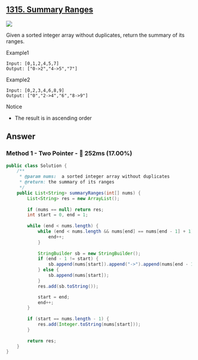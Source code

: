 ## [1315. Summary Ranges](https://www.lintcode.com/problem/summary-ranges/description?_from=ladder&&fromId=130)

![](https://github.com/weltond/DataStructure/blob/master/medium.PNG)

Given a sorted integer array without duplicates, return the summary of its ranges.


Example1

```
Input: [0,1,2,4,5,7]
Output: ["0->2","4->5","7"]
```

Example2

```
Input: [0,2,3,4,6,8,9]
Output: ["0","2->4","6","8->9"]
```

Notice
- The result is in ascending order

## Answer
### Method 1 - Two Pointer - :turtle: 252ms (17.00%)

```java
public class Solution {
    /**
     * @param nums:  a sorted integer array without duplicates
     * @return: the summary of its ranges
     */
    public List<String> summaryRanges(int[] nums) {
        List<String> res = new ArrayList();
        
        if (nums == null) return res;
        int start = 0, end = 1;
        
        while (end < nums.length) {
            while (end < nums.length && nums[end] == nums[end - 1] + 1) {
                end++;
            }
            
            StringBuilder sb = new StringBuilder();
            if (end - 1 != start) {
                sb.append(nums[start]).append("->").append(nums[end - 1]);
            } else {
                sb.append(nums[start]);
            }
            res.add(sb.toString());

            start = end;
            end++;
        }
        
        if (start == nums.length - 1) {
            res.add(Integer.toString(nums[start]));
        }
        
        return res;
    }
}
```
